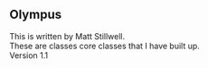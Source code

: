 Olympus
------------

This is written by Matt Stillwell.  
These are classes core classes that I have built up.  
Version 1.1

